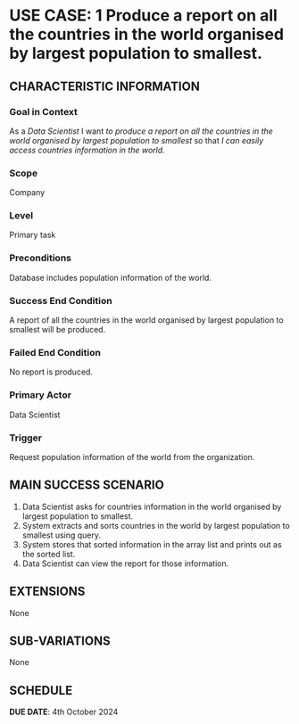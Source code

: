# USE CASE: 1 Produce a report on all the countries in the world organised by largest population to smallest.

## CHARACTERISTIC INFORMATION

### Goal in Context

As a *Data Scientist* I want *to produce a report on all the countries in the world organised by largest population to smallest* so that *I can easily access countries information in the world.*

### Scope

Company

### Level

Primary task

### Preconditions

Database includes population information of the world.

### Success End Condition

A report of all the countries in the world organised by largest population to smallest will be produced.

### Failed End Condition

No report is produced.

### Primary Actor

Data Scientist

### Trigger

Request population information of the world from the organization.

## MAIN SUCCESS SCENARIO

1. Data Scientist asks for countries information in the world organised by largest population to smallest.
2. System extracts and sorts countries in the world by largest population to smallest using query.
3. System stores that sorted information in the array list and prints out as the sorted list.
4. Data Scientist can view the report for those information.

## EXTENSIONS

None

## SUB-VARIATIONS

None

## SCHEDULE

**DUE DATE**: 4th October 2024